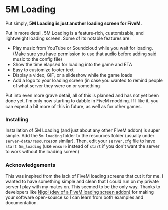 # 5M Loading
Put simply, **5M Loading is just another loading screen for FiveM.**

Put in more detail, 5M Loading is a feature-rich, customizable, and lightweight loading screen. Some of its notable features are:
- Play music from YouTube or Soundcloud while you wait for loading. (Make sure you have permission to use that audio before adding said music to the config file)
- Show the time elapsed for loading into the game and ETA
- Easy to customize footer text
- Display a video, GIF, or a slideshow while the game loads
- Add a logo to your loading screen (in case you wanted to remind people of what server they were on or something

Put into even more grave detail, all of this is planned and has not yet been done yet. I'm only now starting to dabble in FiveM modding. If I like it, you can expect a bit more of this in future, as well as for other games.

### Installing
Installation of 5M Loading (and just about any other FiveM addon) is super simple. Add the `5m_loading` folder to the resources folder (usually under `server-data/resources`or similar). Then, edit your `server.cfg` file to have `start 5m_loading` (use `ensure` instead of `start` if you don't want the server to work without the loading screen)

### Acknowledgements
This was inspired from the lack of FiveM loading screens that cut it for me. I wanted to have something simple and clean that I could run on my private server I play with my mates on. This seemed to be the only way. Thanks to developers like [Nigol (dev of a FiveM loading screen addon)](https://github.com/raitnigol) for making your software open-source so I can learn from both examples and documentation. 
